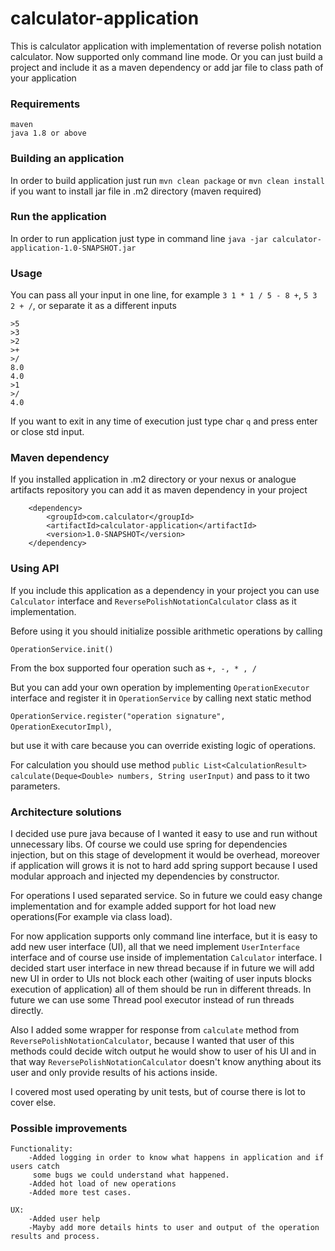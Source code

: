 # calculator-application
This is calculator application with implementation of reverse polish notation calculator. Now supported only command line mode.
Or you can just build a project and include it as a maven dependency or add jar file to class path of your application

### Requirements
```
maven
java 1.8 or above
``` 

### Building an application
In order to build application just run
`mvn clean package` or `mvn clean install` if you want to install jar file in .m2 directory (maven required)

### Run the application
In order to run application just type in command line `java -jar calculator-application-1.0-SNAPSHOT.jar`

### Usage
You can pass all your input in one line, for example `3 1 * 1 / 5 - 8 +`, `5 3 2 + /`, or separate it as a different inputs
```
>5
>3
>2
>+
>/
8.0
4.0
>1
>/
4.0
```  

If you want to exit in any time of execution just type char `q` and press enter or close std input.

### Maven dependency
If you installed application in .m2 directory or your nexus or analogue artifacts repository you can add it as maven 
dependency in your project 
```
    <dependency>
        <groupId>com.calculator</groupId>
        <artifactId>calculator-application</artifactId>
        <version>1.0-SNAPSHOT</version>
    </dependency>
```

### Using API
If you include this application as a dependency in your project you can use
`Calculator` interface and `ReversePolishNotationCalculator` class as it implementation.

Before using it you should initialize possible arithmetic operations by calling 

`OperationService.init()`

From the box supported four operation such as `+, -, * , /`

But you can add your own operation by implementing `OperationExecutor` interface and register it in `OperationService` by calling 
next static method 

```OperationService.register("operation signature", OperationExecutorImpl)```,

but use it with care because you can override existing logic of operations.

For calculation you should use method 
`public List<CalculationResult> calculate(Deque<Double> numbers, String userInput)` and pass to it two parameters.

### Architecture solutions
I decided use pure java because of I wanted it easy to use and run without unnecessary libs.
Of course we could use spring for dependencies injection, but on this stage of development it would be overhead, moreover if application will grows
it is not to hard add spring support because I used modular approach and injected my dependencies by constructor.

For operations I used separated service. So in future we could easy change implementation and for example added support for
hot load new operations(For example via class load).

For now application supports only command line interface, but it is easy to add new user interface (UI), all that we need
implement `UserInterface` interface and of course use inside of implementation `Calculator` interface.
I decided start user interface in new thread because if in future we will add new UI in order to UIs not block each other 
(waiting of user inputs blocks execution of application) all of them should be run in different threads. In future we can use some 
Thread pool executor instead of run threads directly.

Also I added some wrapper for response from `calculate` method from `ReversePolishNotationCalculator`, because I wanted that user of this methods
could decide witch output he would show to user of his UI and in that way `ReversePolishNotationCalculator` doesn't know anything about its user
and only provide results of his actions inside.

I covered most used operating by unit tests, but of course there is lot to cover else.

### Possible improvements
    Functionality:
        -Added logging in order to know what happens in application and if users catch
         some bugs we could understand what happened.
        -Added hot load of new operations
        -Added more test cases.
        
    UX:
        -Added user help
        -Mayby add more details hints to user and output of the operation results and process.
    
